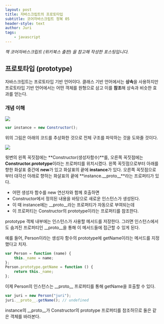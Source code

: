 ```yaml
---
layout: post
title: 자바스크립트의 프로토타입
subtitle: 코어자바스크립트 정복 05
header-style: text
author: Juri
tags:
    - javascript
---
```


_책 코어자바스크립트 (위키북스 출판) 을 참고해 작성한 포스팅입니다._

## 프로토타입 (prototype)

자바스크립트는 프로토타입 기반 언어이다. 클래스 기반 언어에서는 **상속**을 사용하지만 프로토타입 기반 언어에서는 어떤 객체를 원형으로 삼고 이를 **참조**해 상속과 비슷한 효과를 얻는다.

### 개념 이해

![](/img/in-post/prototype.png)

```js
var instance = new Constructor();
```

위의 그림은 아래의 코드를 추상화한 것으로 전체 구조를 파악하는 것을 도와줄 것이다.

![](/img/in-post/prototype2.png)

윗변의 왼쪽 꼭짓점에는 **Constructor(생성자함수)**를, 오른쪽 꼭짓점에는 **Constructor.prototype**이라는 프로퍼티를 위치시켰다. 왼쪽 꼭짓점으로부터 아래를 향한 화살표 중간에 **new**가 있고 화살표의 끝에 **instance**가 있다. 오른쪽 꼭짓점으로부터 대각선 아래로 향하는 화살표의 끝에 **instance.\_\_proto\_\_**라는 프로퍼티가 있다.

-   어떤 생성자 함수를 new 연산자와 함께 호출하면
-   Constructor에서 정의된 내용을 바탕으로 새로운 인스턴스가 생성된다.
-   이 때 instance에는 \_\_proto\_\_라는 프로퍼티가 자동으로 부여되는데
-   이 프로퍼티는 Constructor의 prototype이라는 프로퍼티를 참조한다.

prototype 객체 내부에는 인스턴스가 사용할 메서드를 저장한다. 그러면 인스턴스에서도 숨겨진 프로퍼티인 \_\_proto\_\_을 통해 이 메서드들에 접근할 수 있게 된다.

예를 들어, Person이라는 생성자 함수의 prototype에 getName이라는 메서드를 지정했다고 치자.

```js
var Person = function (name) {
    this._name = name;
};
Person.prototype.getName = function () {
    return this._name;
};
```

이제 Person의 인스턴스는 \_\_proto\_\_ 프로퍼티를 통해 getName을 호출할 수 있다.

```js
var juri = new Person("juri");
juri.__proto__.getName(); // undefined
```

instance의 \_\_proto\_\_가 Constructor의 prototype 프로퍼티를 참조하므로 둘은 같은 객체를 바라본다.

